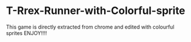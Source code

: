 # T-Rrex-Runner-with-Colorful-sprite
This game is directly extracted from chrome and edited with colourful sprites ENJOY!!!!
